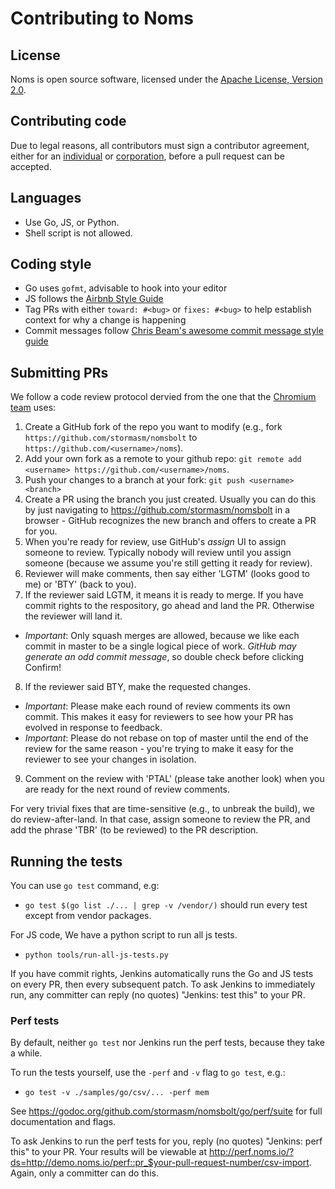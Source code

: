 Contributing to Noms
====================

## License

Noms is open source software, licensed under the [Apache License, Version 2.0](LICENSE).

## Contributing code

Due to legal reasons, all contributors must sign a contributor agreement, either for an [individual](http://noms.io/ca_individual.html) or [corporation](http://noms.io/ca_corporation.html), before a pull request can be accepted.

## Languages

* Use Go, JS, or Python.
* Shell script is not allowed.

## Coding style

* Go uses `gofmt`, advisable to hook into your editor
* JS follows the [Airbnb Style Guide](https://github.com/airbnb/javascript)
* Tag PRs with either `toward: #<bug>` or `fixes: #<bug>` to help establish context for why a change is happening
* Commit messages follow [Chris Beam's awesome commit message style guide](http://chris.beams.io/posts/git-commit/)

## Submitting PRs

We follow a code review protocol dervied from the one that the [Chromium team](https://www.chromium.org/) uses:

1. Create a GitHub fork of the repo you want to modify (e.g., fork `https://github.com/stormasm/nomsbolt` to `https://github.com/<username>/noms`).
2. Add your own fork as a remote to your github repo: `git remote add <username> https://github.com/<username>/noms`.
3. Push your changes to a branch at your fork: `git push <username> <branch>`
4. Create a PR using the branch you just created. Usually you can do this by just navigating to https://github.com/stormasm/nomsbolt in a browser - GitHub recognizes the new branch and offers to create a PR for you.
5. When you're ready for review, use GitHub's _assign_ UI to assign someone to review. Typically nobody will review until you assign someone (because we assume you're still getting it ready for review).
6. Reviewer will make comments, then say either 'LGTM' (looks good to me) or 'BTY' (back to you).
7. If the reviewer said LGTM, it means it is ready to merge. If you have commit rights to the respository, go ahead and land the PR. Otherwise the reviewer will land it.
  * *Important*: Only squash merges are allowed, because we like each commit in master to be a single logical piece of work. _GitHub may generate an odd commit message_, so double check before clicking Confirm!
8. If the reviewer said BTY, make the requested changes.
  * *Important*: Please make each round of review comments its own commit. This makes it easy for reviewers to see how your PR has evolved in response to feedback.
  * *Important*: Please do not rebase on top of master until the end of the review for the same reason - you're trying to make it easy for the reviewer to see your changes in isolation.
9. Comment on the review with 'PTAL' (please take another look) when you are ready for the next round of review comments.

For very trivial fixes that are time-sensitive (e.g., to unbreak the build), we do review-after-land. In that case, assign someone to review the PR, and add the phrase 'TBR' (to be reviewed) to the PR description.

## Running the tests

You can use `go test` command, e.g:

* `go test $(go list ./... | grep -v /vendor/)` should run every test except from vendor packages.

For JS code, We have a python script to run all js tests.

* `python tools/run-all-js-tests.py`

If you have commit rights, Jenkins automatically runs the Go and JS tests on every PR, then every subsequent patch. To ask Jenkins to immediately run, any committer can reply (no quotes) "Jenkins: test this" to your PR.

### Perf tests

By default, neither `go test` nor Jenkins run the perf tests, because they take a while.

To run the tests yourself, use the `-perf` and `-v` flag to `go test`, e.g.:

* `go test -v ./samples/go/csv/... -perf mem`

See https://godoc.org/github.com/stormasm/nomsbolt/go/perf/suite for full documentation and flags.

To ask Jenkins to run the perf tests for you, reply (no quotes) "Jenkins: perf this" to your PR. Your results will be viewable at http://perf.noms.io/?ds=http://demo.noms.io/perf::pr_$your-pull-request-number/csv-import. Again, only a committer can do this.
